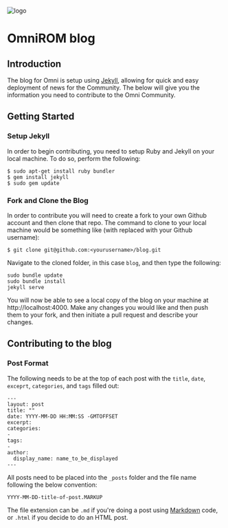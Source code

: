![logo](https://github.com/omnirom/Docs/blob/master/images/omnirom_logo-big_layout_transparent-250px-150x150.png)
# OmniROM blog
## Introduction
The blog for Omni is setup using [Jekyll](https://jekyllrb.com/), allowing for quick and easy deployment of news for the Community. The below will give you the information you need to contribute to the Omni Community.

## Getting Started
### Setup Jekyll
In order to begin contributing, you need to setup Ruby and Jekyll on your local machine. To do so, perform the following:
```
$ sudo apt-get install ruby bundler
$ gem install jekyll
$ sudo gem update
```

### Fork and Clone the Blog
In order to contribute you will need to create a fork to your own Github account and then clone that repo. The command to clone to your local machine would be something like (with <yourusername> replaced with your Github username):
```
$ git clone git@github.com:<yourusername>/blog.git
```
Navigate to the cloned folder, in this case `blog`, and then type the following:
```
sudo bundle update
sudo bundle install
jekyll serve
```
You will now be able to see a local copy of the blog on your machine at http://localhost:4000. Make any changes you would like and then push them to your fork, and then initiate a pull request and describe your changes.


## Contributing to the blog
### Post Format
The following needs to be at the top of each post with the `title`, `date`, `exceprt`, `categories`, and `tags` filled out:
```
---
layout: post
title: ""
date: YYYY-MM-DD HH:MM:SS -GMTOFFSET
excerpt:
categories:
-
tags:
-
author:
  display_name: name_to_be_displayed
---
```
All posts need to be placed into the `_posts` folder and the file name following the below convention:
```
YYYY-MM-DD-title-of-post.MARKUP
```
The file extension can be `.md` if you're doing a post using [Markdown](https://guides.github.com/features/mastering-markdown/) code, or `.html` if you decide to do an HTML post.
